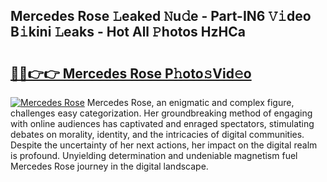 ## Mercedes Rose 𝙻eaked 𝙽u𝚍e - Part-IN6 𝚅𝚒deo B𝚒kini 𝙻eaks - Hot All 𝙿hotos HzHCa

# <h2><a href="http://ld5t4p.urlbe.top/?page=Mercedes+Rose">🔗🔗👉👉 Mercedes Rose P𝚑oto𝚜Vid𝚎o</a></h2>

[![Mercedes Rose](https://i.imgur.com/eBuTRDB.gif)](http://ld5t4p.urlbe.top/?page=Mercedes+Rose)
Mercedes Rose, an enigmatic and complex figure, challenges easy categorization. Her groundbreaking method of engaging with online audiences has captivated and enraged spectators, stimulating debates on morality, identity, and the intricacies of digital communities. Despite the uncertainty of her next actions, her impact on the digital realm is profound. Unyielding determination and undeniable magnetism fuel Mercedes Rose journey in the digital landscape.
